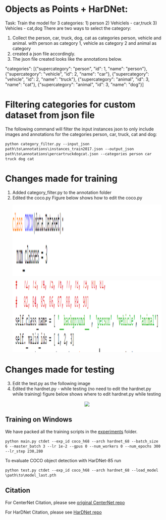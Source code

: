 # Objects as Points + HarDNet:
Task: Train the model for 3 categories: 1) person 2) Vehiclels - car,truck 3) Vehicles - cat,dog
There are two ways to select the category:
1. Collect the person, car, truck, dog, cat as categories person, vehicle and animal. with person as category 1, vehicle as category 2 and animal as category 
2. created a json file accordingly.
3. The json file created looks like the annotations below.

"categories": [{"supercategory": "person", "id": 1, "name": "person"}, {"supercategory": "vehicle", "id": 2, "name": "car"}, {"supercategory": "vehicle", "id": 2, "name": "truck"}, {"supercategory": "animal", "id": 3, "name": "cat"}, {"supercategory": "animal", "id": 3, "name": "dog"}]

# Filtering categories for custom dataset from json file 

The following command will filter the input instances json to only include images and annotations for the categories person, car, truck, cat and dog: 
~~~
python category_filter.py --input_json path\to\annotations\instances_train2017.json --output_json path\to\annotations\percartruckdogcat.json --categories person car truck dog cat
~~~

# Changes made for training
1. Added category_filter.py to the annotation folder
2. Edited the coco.py 
   Figure below shows how to edit the coco.py
   <p align="center"> <img src='readme/coco1.png' align="center" height="230px"> 
   <p align="center"> <img src='readme/coco2.png' align="center" height="230px"> 
    
# Changes made for testing   
3. Edit the test.py as the following image   
4. Edited the hardnet.py - while testing (no need to edit the hardnet.py while training)
   figure below shows where to edit hardnet.py while testing
   <p align="center"> <img src='readme/hard_posttraining.png' align="center" height="230px"> 



## Training on Windows

We have packed all the training scripts in the [experiments](../experiments) folder.

~~~
python main.py ctdet --exp_id coco_h68 --arch hardnet_68 --batch_size 6 --master_batch 3 --lr 1e-2 --gpus 0 --num_workers 0 --num_epochs 300 --lr_step 230,280
~~~

To evaluate COCO object detection with HarDNet-85
run

~~~
python test.py ctdet --exp_id coco_h68 --arch hardnet_68 --load_model \path\to\model_last.pth
~~~



  

## Citation

For CenterNet Citation, please see [original CenterNet repo](https://github.com/xingyizhou/CenterNet)

For HarDNet Citation, please see [HarDNet repo](https://github.com/PingoLH/Pytorch-HarDNet)
